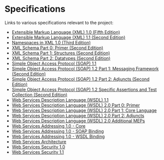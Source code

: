 Specifications
==============

Links to various specifications relevant to the project:

- [Extensible Markup Language (XML) 1.0 (Fifth Edition)](https://www.w3.org/tr/xml/)
- [Extensible Markup Language (XML) 1.1 (Second Edition)](https://www.w3.org/tr/xml11/)
- [Namespaces in XML 1.0 (Third Edition)](https://www.w3.org/tr/xml-names/)
- [XML Schema Part 0: Primer (Second Edition)](https://www.w3.org/tr/xmlschema-0/)
- [XML Schema Part 1: Structures (Second Edition)](https://www.w3.org/tr/xmlschema-1/)
- [XML Schema Part 2: Datatypes (Second Edition)](https://www.w3.org/tr/xmlschema-2/)
- [Simple Object Access Protocol (SOAP) 1.1](https://www.w3.org/tr/soap11/)
- [Simple Object Access Protocol (SOAP) 1.2 Part 1: Messaging Framework (Second Edition)](https://www.w3.org/tr/soap12-part1/)
- [Simple Object Access Protocol (SOAP) 1.2 Part 2: Adjuncts (Second Edition)](https://www.w3.org/tr/soap12-part2/)
- [Simple Object Access Protocol (SOAP) 1.2 Specific Assertions and Test Collection (Second Edition)](https://www.w3.org/tr/soap12-testcollection/)
- [Web Services Description Language (WSDL) 1.1](https://www.w3.org/tr/wsdl)
- [Web Services Description Language (WSDL) 2.0 Part 0: Primer](https://www.w3.org/tr/wsdl20-primer)
- [Web Services Description Language (WSDL) 2.0 Part 1: Core Language](https://www.w3.org/tr/wsdl20)
- [Web Services Description Language (WSDL) 2.0 Part 2: Adjuncts](https://www.w3.org/tr/wsdl20-adjuncts)
- [Web Services Description Language (WSDL) 2.0 Additional MEPs](https://www.w3.org/tr/wsdl20-additional-meps/)
- [Web Services Addressing 1.0 - Core](https://www.w3.org/tr/ws-addr-core/)
- [Web Services Addressing 1.0 - SOAP Binding](https://www.w3.org/tr/ws-addr-soap/)
- [Web Services Addressing 1.0 - WSDL Binding](https://www.w3.org/tr/ws-addr-wsdl/)
- [Web Services Architecture](https://www.w3.org/tr/ws-arch/)
- [Web Services Security 1.0](http://docs.oasis-open.org/wss/2004/01/oasis-200401-wss-soap-message-security-1.0.pdf)
- [Web Services Security 1.1](http://www.oasis-open.org/committees/download.php/16790/wss-v1.1-spec-os-SOAPMessageSecurity.pdf)
